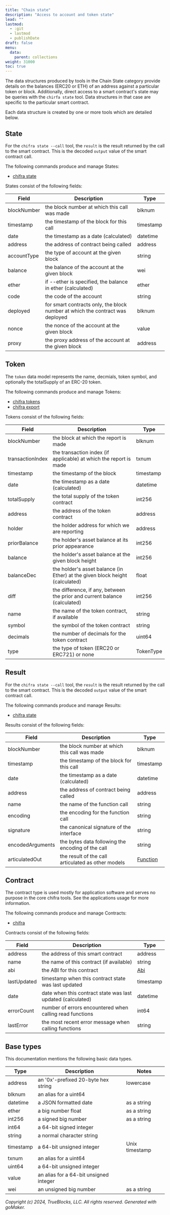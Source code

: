 ```yaml
---
title: "Chain state"
description: "Access to account and token state"
lead: ""
lastmod:
  - :git
  - lastmod
  - publishDate
draft: false
menu:
  data:
    parent: collections
weight: 31000
toc: true
---
```


The data structures produced by tools in the Chain State category provide details on the balances
(ERC20 or ETH) of an address against a particular token or block. Additionally, direct access to
a smart contract's state may be queries with the `chirfa state` tool. Data structures in that case
are specific to the particular smart contract.

Each data structure is created by one or more tools which are detailed below.

## State

For the `chifra state --call` tool, the `result` is the result returned by the call to the smart
contract. This is the decoded `output` value of the smart contract call.

The following commands produce and manage States:

- [chifra state](/chifra/chainstate/#chifra-state)

States consist of the following fields:

| Field       | Description                                                                   | Type      |
| ----------- | ----------------------------------------------------------------------------- | --------- |
| blockNumber | the block number at which this call was made                                  | blknum    |
| timestamp   | the timestamp of the block for this call                                      | timestamp |
| date        | the timestamp as a date (calculated)                                          | datetime  |
| address     | the address of contract being called                                          | address   |
| accountType | the type of account at the given block                                        | string    |
| balance     | the balance of the account at the given block                                 | wei       |
| ether       | if --ether is specified, the balance in ether (calculated)                    | ether     |
| code        | the code of the account                                                       | string    |
| deployed    | for smart contracts only, the block number at which the contract was deployed | blknum    |
| nonce       | the nonce of the account at the given block                                   | value     |
| proxy       | the proxy address of the account at the given block                           | address   |

## Token

The `token` data model represents the name, decmials, token symbol, and optionally the totalSupply
of an ERC-20 token.

The following commands produce and manage Tokens:

- [chifra tokens](/chifra/chainstate/#chifra-tokens)
- [chifra export](/chifra/accounts/#chifra-export)

Tokens consist of the following fields:

| Field            | Description                                                                  | Type      |
| ---------------- | ---------------------------------------------------------------------------- | --------- |
| blockNumber      | the block at which the report is made                                        | blknum    |
| transactionIndex | the transaction index (if applicable) at which the report is made            | txnum     |
| timestamp        | the timestamp of the block                                                   | timestamp |
| date             | the timestamp as a date (calculated)                                         | datetime  |
| totalSupply      | the total supply of the token contract                                       | int256    |
| address          | the address of the token contract                                            | address   |
| holder           | the holder address for which we are reporting                                | address   |
| priorBalance     | the holder's asset balance at its prior appearance                           | int256    |
| balance          | the holder's asset balance at the given block height                         | int256    |
| balanceDec       | the holder's asset balance (in Ether) at the given block height (calculated) | float     |
| diff             | the difference, if any, between the prior and current balance (calculated)   | int256    |
| name             | the name of the token contract, if available                                 | string    |
| symbol           | the symbol of the token contract                                             | string    |
| decimals         | the number of decimals for the token contract                                | uint64    |
| type             | the type of token (ERC20 or ERC721) or none                                  | TokenType |

## Result

For the `chifra state --call` tool, the `result` is the result returned by the call to the smart
contract. This is the decoded `output` value of the smart contract call.

The following commands produce and manage Results:

- [chifra state](/chifra/chainstate/#chifra-state)

Results consist of the following fields:

| Field            | Description                                        | Type                                    |
| ---------------- | -------------------------------------------------- | --------------------------------------- |
| blockNumber      | the block number at which this call was made       | blknum                                  |
| timestamp        | the timestamp of the block for this call           | timestamp                               |
| date             | the timestamp as a date (calculated)               | datetime                                |
| address          | the address of contract being called               | address                                 |
| name             | the name of the function call                      | string                                  |
| encoding         | the encoding for the function call                 | string                                  |
| signature        | the canonical signature of the interface           | string                                  |
| encodedArguments | the bytes data following the encoding of the call  | string                                  |
| articulatedOut   | the result of the call articulated as other models | [Function](/data-model/other/#function) |

## Contract

The contract type is used mostly for application software and serves no purpose in the core chifra tools. See the applications usage for more information.

The following commands produce and manage Contracts:

- [chifra ](/chifra/accounts/#chifra-)

Contracts consist of the following fields:

| Field       | Description                                                 | Type                          |
| ----------- | ----------------------------------------------------------- | ----------------------------- |
| address     | the address of this smart contract                          | address                       |
| name        | the name of this contract (if available)                    | string                        |
| abi         | the ABI for this contract                                   | [Abi](/data-model/other/#abi) |
| lastUpdated | timestamp when this contract state was last updated         | timestamp                     |
| date        | date when this contract state was last updated (calculated) | datetime                      |
| errorCount  | number of errors encountered when calling read functions    | int64                         |
| lastError   | the most recent error message when calling functions        | string                        |

## Base types

This documentation mentions the following basic data types.

| Type      | Description                            | Notes          |
| --------- | -------------------------------------- | -------------- |
| address   | an '0x'-prefixed 20-byte hex string    | lowercase      |
| blknum    | an alias for a uint64                  |                |
| datetime  | a JSON formatted date                  | as a string    |
| ether     | a big number float                     | as a string    |
| int256    | a signed big number                    | as a string    |
| int64     | a 64-bit signed integer                |                |
| string    | a normal character string              |                |
| timestamp | a 64-bit unsigned integer              | Unix timestamp |
| txnum     | an alias for a uint64                  |                |
| uint64    | a 64-bit unsigned integer              |                |
| value     | an alias for a 64-bit unsigned integer |                |
| wei       | an unsigned big number                 | as a string    |

*Copyright (c) 2024, TrueBlocks, LLC. All rights reserved. Generated with goMaker.*
